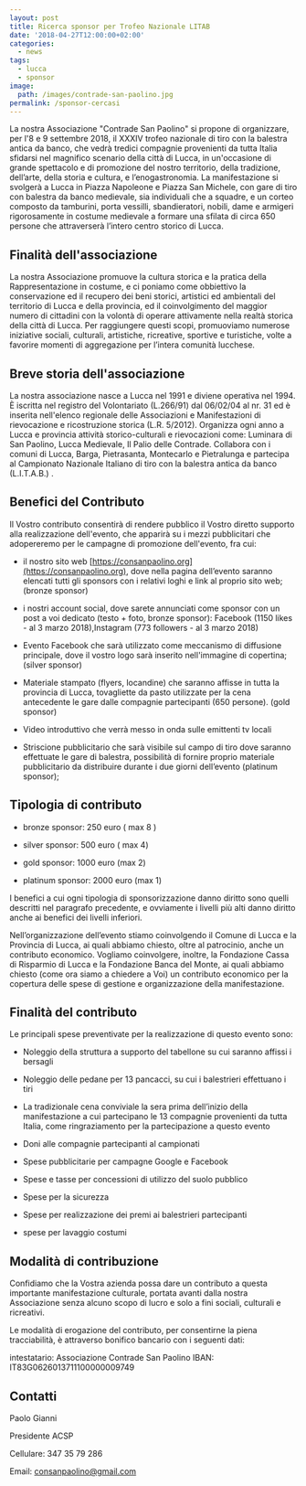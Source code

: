 ```yaml
---
layout: post
title: Ricerca sponsor per Trofeo Nazionale LITAB
date: '2018-04-27T12:00:00+02:00'
categories:
  - news
tags:
  - lucca
  - sponsor
image:
  path: /images/contrade-san-paolino.jpg
permalink: /sponsor-cercasi
---
```


La nostra Associazione "Contrade San Paolino" si propone di organizzare, per l'8
e 9 settembre 2018, il XXXIV trofeo nazionale di tiro con la balestra antica da
banco, che vedrà tredici compagnie provenienti da tutta Italia sfidarsi nel
magnifico scenario della città di Lucca, in un'occasione di grande spettacolo e
di promozione del nostro territorio, della tradizione, dell’arte, della storia e
cultura, e l’enogastronomia. La manifestazione si svolgerà a Lucca in Piazza
Napoleone e Piazza San Michele, con gare di tiro con balestra da banco
medievale, sia individuali che a squadre, e un corteo composto da tamburini,
porta vessilli, sbandieratori, nobili, dame e armigeri rigorosamente in costume
medievale a formare una sfilata di circa 650 persone che attraverserà l’intero
centro storico di Lucca.

<!-- more -->

## Finalità dell'associazione

La nostra Associazione promuove la cultura storica e la pratica della
Rappresentazione in costume, e ci poniamo come obbiettivo la conservazione ed il
recupero dei beni storici, artistici ed ambientali del territorio di Lucca e
della provincia, ed il coinvolgimento del maggior numero di cittadini con la
volontà di operare attivamente nella realtà storica della città di Lucca. Per
raggiungere questi scopi, promuoviamo numerose iniziative sociali, culturali,
artistiche, ricreative, sportive e turistiche, volte a favorire momenti di
aggregazione per l’intera comunità lucchese.

## Breve storia dell'associazione

La nostra associazione nasce a Lucca nel 1991 e diviene operativa nel 1994. È
iscritta nel registro del Volontariato (L.266/91) dal 06/02/04 al nr. 31 ed è
inserita  nell'elenco regionale delle Associazioni e Manifestazioni di
rievocazione e ricostruzione storica (L.R. 5/2012). Organizza ogni anno a Lucca
e provincia attività storico-culturali e rievocazioni come: Luminara di San
Paolino, Lucca Medievale, Il Palio delle Contrade. Collabora con i comuni di
Lucca, Barga, Pietrasanta, Montecarlo e Pietralunga e partecipa al Campionato
Nazionale Italiano di tiro con la balestra antica da banco (L.I.T.A.B.) .

## Benefici del Contributo

Il Vostro contributo consentirà di rendere pubblico il Vostro diretto supporto
alla realizzazione dell'evento, che apparirà su i mezzi pubblicitari che
adopereremo per le campagne di promozione dell'evento, fra cui:

* il nostro sito web [https://consanpaolino.org](https://consanpaolino.org),
  dove nella pagina dell’evento saranno elencati tutti gli sponsors con i
  relativi loghi e link al proprio sito web; (bronze sponsor)

* i nostri account social, dove sarete annunciati come sponsor con un post a
  voi dedicato (testo + foto, bronze sponsor): Facebook (1150 likes - al 3 marzo
  2018),Instagram (773 followers - al 3 marzo 2018)

* Evento Facebook che sarà utilizzato come meccanismo di diffusione principale,
  dove il vostro logo sarà inserito nell'immagine di copertina; (silver sponsor)

* Materiale stampato (flyers, locandine) che saranno affisse in tutta la
  provincia di Lucca, tovagliette da pasto utilizzate per la cena antecedente le
  gare dalle compagnie partecipanti (650 persone). (gold sponsor)

* Video introduttivo che verrà messo in onda sulle emittenti tv locali

* Striscione pubblicitario che sarà visibile sul campo di tiro dove saranno
  effettuate le gare di balestra, possibilità di fornire proprio materiale
  pubblicitario da distribuire durante i due giorni dell’evento (platinum
  sponsor);

## Tipologia di contributo

* bronze sponsor: 250 euro ( max 8 )

* silver sponsor: 500 euro ( max 4)

* gold sponsor: 1000 euro (max 2)

* platinum sponsor: 2000 euro (max 1)

I benefici a cui ogni tipologia di sponsorizzazione danno diritto sono quelli
descritti nel paragrafo precedente, e ovviamente i livelli più alti danno
diritto anche ai benefici dei livelli inferiori.

Nell’organizzazione dell’evento stiamo coinvolgendo il Comune di Lucca e la
Provincia di Lucca, ai quali abbiamo chiesto, oltre al patrocinio, anche un
contributo economico. Vogliamo coinvolgere, inoltre, la Fondazione Cassa di
Risparmio di Lucca e la Fondazione Banca del Monte, ai quali abbiamo chiesto
(come ora siamo a chiedere a Voi) un contributo economico per la copertura delle
spese di gestione e organizzazione della manifestazione.

## Finalità del contributo

Le principali spese preventivate per la realizzazione di questo evento sono:

* Noleggio della struttura a supporto del tabellone su cui saranno affissi i
  bersagli

* Noleggio delle pedane per 13 pancacci, su cui i balestrieri effettuano i tiri

* La tradizionale cena conviviale la sera prima dell’inizio della manifestazione
  a cui partecipano le 13 compagnie provenienti da tutta Italia, come
  ringraziamento per la partecipazione a questo evento

* Doni alle compagnie partecipanti al campionati

* Spese pubblicitarie per campagne Google e Facebook

* Spese e tasse per concessioni di utilizzo del suolo pubblico

* Spese per la sicurezza

* Spese per realizzazione dei premi ai balestrieri partecipanti

* spese per lavaggio costumi

## Modalità di contribuzione

Confidiamo che la Vostra azienda possa dare un contributo a questa importante
manifestazione culturale, portata avanti dalla nostra Associazione senza alcuno
scopo di lucro e solo a fini sociali, culturali e ricreativi.

Le modalità di erogazione del contributo, per consentirne la piena
tracciabilità, è attraverso bonifico bancario con i seguenti dati:

intestatario: Associazione Contrade San Paolino
IBAN: IT83G0626013711100000009749

## Contatti

Paolo Gianni

Presidente ACSP

Cellulare:  347 35 79 286

Email: consanpaolino@gmail.com